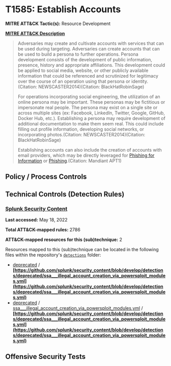 # T1585: Establish Accounts
**MITRE ATT&CK Tactic(s):** Resource Development

**[MITRE ATT&CK Description](https://attack.mitre.org/techniques/T1585)**
<blockquote>Adversaries may create and cultivate accounts with services that can be used during targeting. Adversaries can create accounts that can be used to build a persona to further operations. Persona development consists of the development of public information, presence, history and appropriate affiliations. This development could be applied to social media, website, or other publicly available information that could be referenced and scrutinized for legitimacy over the course of an operation using that persona or identity.(Citation: NEWSCASTER2014)(Citation: BlackHatRobinSage)

For operations incorporating social engineering, the utilization of an online persona may be important. These personas may be fictitious or impersonate real people. The persona may exist on a single site or across multiple sites (ex: Facebook, LinkedIn, Twitter, Google, GitHub, Docker Hub, etc.). Establishing a persona may require development of additional documentation to make them seem real. This could include filling out profile information, developing social networks, or incorporating photos.(Citation: NEWSCASTER2014)(Citation: BlackHatRobinSage)

Establishing accounts can also include the creation of accounts with email providers, which may be directly leveraged for [Phishing for Information](https://attack.mitre.org/techniques/T1598) or [Phishing](https://attack.mitre.org/techniques/T1566).(Citation: Mandiant APT1)</blockquote>

## Policy / Process Controls
## Technical Controls (Detection Rules)
### [Splunk Security Content](https://github.com/splunk/security_content)
**Last accessed:** May 18, 2022

**Total ATT&CK-mapped rules:** 2786

**ATT&CK-mapped resources for this (sub)technique:** 2

Resources mapped to this (sub)technique can be located in the following files within the repository's <code>[detections](https://github.com/splunk/security_content/tree/develop/detections)</code> folder:

* [deprecated](https://github.com/splunk/security_content/tree/develop/detections/deprecated/) / **[https://github.com/splunk/security_content/blob/develop/detections/deprecated/ssa___illegal_account_creation_via_powersploit_modules.yml](https://github.com/splunk/security_content/blob/develop/detections/deprecated/ssa___illegal_account_creation_via_powersploit_modules.yml)**
* [deprecated](https://github.com/splunk/security_content/tree/develop/detections/deprecated/) / [ssa___illegal_account_creation_via_powersploit_modules.yml](https://github.com/splunk/security_content/tree/develop/detections/deprecated/ssa___illegal_account_creation_via_powersploit_modules.yml/) / **[https://github.com/splunk/security_content/blob/develop/detections/deprecated/ssa___illegal_account_creation_via_powersploit_modules.yml](https://github.com/splunk/security_content/blob/develop/detections/deprecated/ssa___illegal_account_creation_via_powersploit_modules.yml)**


## Offensive Security Tests

